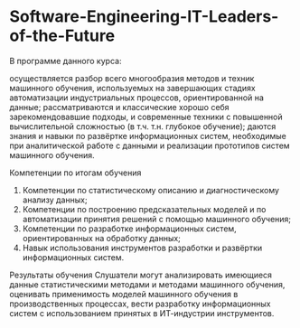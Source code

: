 # Software-Engineering-IT-Leaders-of-the-Future


В программе данного курса:

осуществляется разбор всего многообразия методов и техник машинного обучения, используемых на завершающих стадиях автоматизации индустриальных процессов, ориентированной на данные;
рассматриваются и классические хорошо себя зарекомендовавшие подходы, и современные техники с повышенной вычислительной сложностью (в т.ч. т.н. глубокое обучение);
даются знания и навыки по развёртке информационных систем, необходимые при аналитической работе с данными и реализации прототипов систем машинного обучения.

Компетенции по итогам обучения
1.	Компетенции по статистическому описанию и диагностическому анализу данных;
2.	Компетенции по построению предсказательных моделей и по автоматизации принятия решений с помощью машинного обучения;
3.	Компетенции по разработке информационных систем, ориентированных на обработку данных;
4.	Навык использования инструментов разработки и развёртки информационных систем.

Результаты обучения
Слушатели могут анализировать имеющиеся данные статистическими методами и методами машинного обучения, оценивать применимость моделей машинного обучения в производственных процессах, вести разработку информационных систем с использованием принятых в ИТ-индустрии инструментов.
